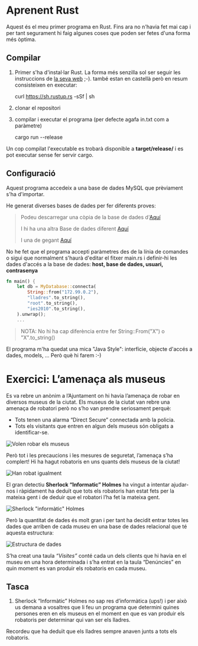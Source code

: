 # Aprenent Rust

Aquest és el meu primer programa en Rust. Fins ara no n'havia fet mai cap i per tant segurament hi faig algunes coses que poden ser fetes d'una forma més òptima.

## Compilar

1.  Primer s'ha d'instal·lar Rust. La forma més senzilla sol ser seguir les instruccions de [la seva web](https://www.rust-lang.org/es-ES/) ;-). també estan en castellà però en resum consisteixen en executar:

    curl https://sh.rustup.rs -sSf | sh

2.  clonar el repositori

3.  compilar i executar el programa (per defecte agafa in.txt com a paràmetre)

    cargo run --release

Un cop compilat l'executable es trobarà disponible a **target/release/** i es pot executar sense fer servir cargo.

## Configuració

Aquest programa accedeix a una base de dades MySQL que prèviament s'ha d'importar.

He generat diverses bases de dades per fer diferents proves:

> Podeu descarregar una còpia de la base de dades d'[Aquí](https://drive.google.com/file/d/1lF2grKTyYZJqAh9F6DuK61gscZhJ9ufg/view?usp=sharing)
>
> I hi ha una altra Base de dades diferent [Aquí](https://drive.google.com/file/d/1E27wssmMpxNk4vdGAhTNZrSObXxxBgg_/view?usp=sharing)
>
> I una de gegant [Aquí](https://drive.google.com/file/d/1bqnAcLnohpZ9CzhnmSmM0bvMlNDGGYHY/view?usp=sharing)

No he fet que el programa accepti paràmetres des de la línia de comandes o sigui que normalment s'haurà d'editar el fitxer main.rs i definir-hi les dades d'accés a la base de dades: **host, base de dades, usuari, contrasenya**

```rust
fn main() {
    let db = MyDatabase::connecta(
        String::from("172.99.0.2"),
        "lladres".to_string(),
        "root".to_string(),
        "ies2010".to_string(),
    ).unwrap();
    ...
```

> NOTA: No hi ha cap diferència entre fer String::From("X") o "X".to_string()

El programa m'ha quedat una mica "Java Style": interfície, objecte d'accés a dades, models, ... Però què hi farem :-)

# Exercici: L’amenaça als museus

Es va rebre un anònim a l’Ajuntament on hi havia l’amenaça de robar en diversos museus de la ciutat. Els museus de la ciutat van rebre una amenaça de robatori però no s’ho van prendre seriosament perquè:

- Tots tenen una alarma “Direct Secure” connectada amb la policia.
- Tots els visitants que entren en algun dels museus són obligats a identificar-se.

![Volen robar els museus](imatges/museus0.png)

Però tot i les precaucions i les mesures de seguretat, l’amenaça s’ha complert! Hi ha hagut robatoris en uns quants dels museus de la ciutat!

![Han robat igualment](imatges/museus1.png)

El gran detectiu **Sherlock “Informatic” Holmes** ha vingut a intentar ajudar-nos i ràpidament ha deduït que tots els robatoris han estat fets per la mateixa gent i de deduir que el robatori l’ha fet la mateixa gent.

![Sherlock "informàtic" Holmes](imatges/museus2.png)

Però la quantitat de dades és molt gran i per tant ha decidit entrar totes les dades que arriben de cada museu en una base de dades relacional que té aquesta estructura:

![Estructura de dades](imatges/museus3.png)

S’ha creat una taula _“Visites”_ conté cada un dels clients que hi havia en el museu en una hora determinada i s’ha entrat en la taula “Denúncies” en quin moment es van produir els robatoris en cada museu.

## Tasca

1.  Sherlock “Informàtic” Holmes no sap res d’informàtica (ups!) i per això us demana a vosaltres que li feu un programa que determini quines persones eren en els museus en el moment en que es van produir els robatoris per determinar qui van ser els lladres.

Recordeu que ha deduït que els lladres sempre anaven junts a tots els robatoris.
